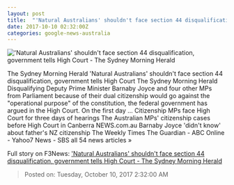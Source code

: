 ```yaml
---
layout: post
title:  "'Natural Australians' shouldn't face section 44 disqualification, government tells High Court - The Sydney Morning Herald"
date: 2017-10-10 02:32:00Z
categories: google-news-australia
---
```


!['Natural Australians' shouldn't face section 44 disqualification, government tells High Court - The Sydney Morning Herald](http://www.smh.com.au/content/dam/images/g/y/x/5/n/b/image.related.socialLead.620x349.gyxs6o.png/1507604386410.jpg)

The Sydney Morning Herald 'Natural Australians' shouldn't face section 44 disqualification, government tells High Court The Sydney Morning Herald Disqualifying Deputy Prime Minister Barnaby Joyce and four other MPs from Parliament because of their dual citizenship would go against the "operational purpose" of the constitution, the federal government has argued in the High Court. On the first day ... Citizenship MPs face High Court for three days of hearings The Australian MPs' citizenship cases before High Court in Canberra NEWS.com.au Barnaby Joyce 'didn't know' about father's NZ citizenship The Weekly Times The Guardian - ABC Online - Yahoo7 News - SBS all 54 news articles »


Full story on F3News: ['Natural Australians' shouldn't face section 44 disqualification, government tells High Court - The Sydney Morning Herald](http://www.f3nws.com/n/AxCpHE)

> Posted on: Tuesday, October 10, 2017 2:32:00 AM
